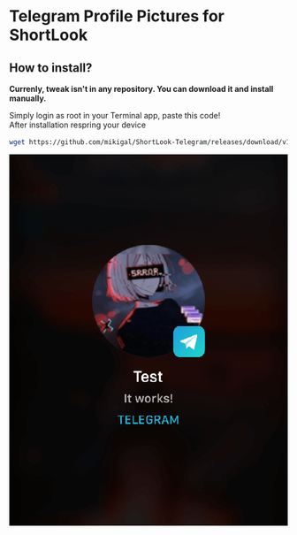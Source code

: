 # Telegram Profile Pictures for ShortLook

## How to install?

**Currenly, tweak isn't in any repository. You can download it and install manually.**  

Simply login as root in your Terminal app, paste this code!  
After installation respring your device
```bash 
wget https://github.com/mikigal/ShortLook-Telegram/releases/download/v1.0/pl.mikigal.shortlook.plugin.contact-photo.telegram_1.0_iphoneos-arm.deb && dpkg -i pl.mikigal.shortlook.plugin.contact-photo.telegram_1.0_iphoneos-arm.deb
```

![Screenshot](/screenshot.png?raw=true)